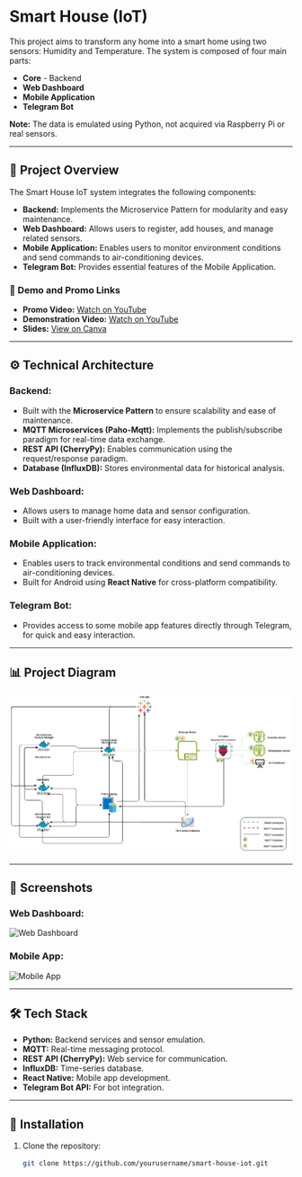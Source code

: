 # Smart House (IoT)

This project aims to transform any home into a smart home using two sensors: Humidity and Temperature. The system is composed of four main parts:  
- **Core** - Backend  
- **Web Dashboard**  
- **Mobile Application**  
- **Telegram Bot**

**Note:** The data is emulated using Python, not acquired via Raspberry Pi or real sensors.

---

## 🚀 Project Overview  
The Smart House IoT system integrates the following components:  
- **Backend:** Implements the Microservice Pattern for modularity and easy maintenance.  
- **Web Dashboard:** Allows users to register, add houses, and manage related sensors.  
- **Mobile Application:** Enables users to monitor environment conditions and send commands to air-conditioning devices.  
- **Telegram Bot:** Provides essential features of the Mobile Application.

### 🔗 Demo and Promo Links  
- **Promo Video:** [Watch on YouTube](https://youtu.be/yrzlZDTjVYI)  
- **Demonstration Video:** [Watch on YouTube](https://youtu.be/HB25DsqmRJo)  
- **Slides:** [View on Canva](https://www.canva.com/design/DAGFUAekRl8/rK_VpgdL51GZ_64KQpuhAg/edit?utm_content=DAGFUAekRl8&utm_campaign=designshare&utm_medium=link2&utm_source=sharebutton)

---

## ⚙️ Technical Architecture  
### **Backend:**
- Built with the **Microservice Pattern** to ensure scalability and ease of maintenance.  
- **MQTT Microservices (Paho-Mqtt):** Implements the publish/subscribe paradigm for real-time data exchange.  
- **REST API (CherryPy):** Enables communication using the request/response paradigm.  
- **Database (InfluxDB):** Stores environmental data for historical analysis.

### **Web Dashboard:**
- Allows users to manage home data and sensor configuration.  
- Built with a user-friendly interface for easy interaction.

### **Mobile Application:**
- Enables users to track environmental conditions and send commands to air-conditioning devices.  
- Built for Android using **React Native** for cross-platform compatibility.

### **Telegram Bot:**
- Provides access to some mobile app features directly through Telegram, for quick and easy interaction.

---

## 📊 Project Diagram  
![Project Diagram](https://github.com/A-M-Alizadeh/SmartHome2024/blob/main/Proposal/IOT-PoposalDiagram.png)  

---

## 📸 Screenshots  
### Web Dashboard:  
![Web Dashboard](https://via.placeholder.com/468x300?text=App+Screenshot+Here)  

### Mobile App:  
![Mobile App](https://via.placeholder.com/468x300?text=App+Screenshot+Here)

---

## 🛠️ Tech Stack  
- **Python:** Backend services and sensor emulation.  
- **MQTT:** Real-time messaging protocol.  
- **REST API (CherryPy):** Web service for communication.  
- **InfluxDB:** Time-series database.  
- **React Native:** Mobile app development.  
- **Telegram Bot API:** For bot integration.

---

## 🚀 Installation  
1. Clone the repository:  
   ```bash  
   git clone https://github.com/yourusername/smart-house-iot.git  
